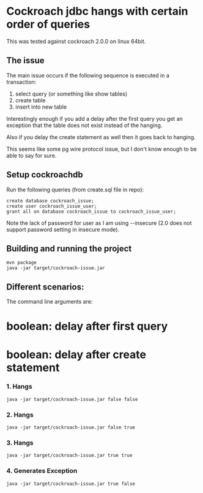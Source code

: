 # Cockroach jdbc hangs with certain order of queries 

This was tested against cockroach 2.0.0 on linux 64bit.

## The issue


The main issue occurs if the following sequence is executed in a transaction:

1. select query (or something like show tables)
1. create table
1. insert into new table

Interestingly enough if you add a delay after the first query you get an 
exception that the table does not exist instead of the hanging.

Also if you delay the create statement as well then it goes back to hanging.

This seems like some pg wire protocol issue, but I don't know enough to be able to say for sure.

## Setup cockroachdb

Run the following queries (from create.sql file in repo):

``` 
create database cockroach_issue;
create user cockroach_issue_user;
grant all on database cockroach_issue to cockroach_issue_user;
```

Note the lack of password for user as I am using --insecure (2.0 does not support password setting in insecure mode).

## Building and running the project

``` 
mvn package
java -jar target/cockroach-issue.jar
```

## Different scenarios:

The command line arguments are:
# boolean: delay after first query
# boolean: delay after create statement


### 1. Hangs

```
java -jar target/cockroach-issue.jar false false
``` 
### 2. Hangs

``` 
java -jar target/cockroach-issue.jar false true
```

### 3. Hangs

``` 
java -jar target/cockroach-issue.jar true true
```

### 4. Generates Exception 

``` 
java -jar target/cockroach-issue.jar true false
```

